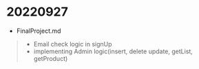 # 20220927

- FinalProject.md
> - Email check logic in signUp
> - implementing Admin logic(insert, delete update, getList, getProduct) 
